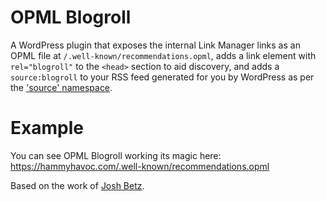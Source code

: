 # OPML Blogroll
A WordPress plugin that exposes the internal Link Manager links as an OPML file at `/.well-known/recommendations.opml`, adds a link element with `rel="blogroll"` to the `<head>` section to aid discovery, and adds a `source:blogroll` to your RSS feed generated for you by WordPress as per the ['source' namespace](https://source.scripting.com/#1710035563000).

# Example
You can see OPML Blogroll working its magic here: https://hammyhavoc.com/.well-known/recommendations.opml

Based on the work of [Josh Betz](https://josh.blog/2024/05/blogrolls).

